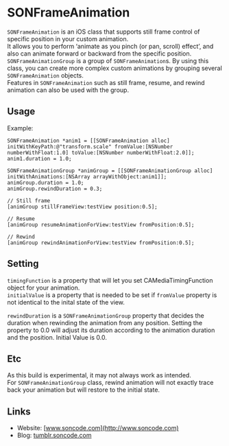 SONFrameAnimation
=================

`SONFrameAnimation` is an iOS class that supports still frame control of specific position in your custom animation.  
It allows you to perform ‘animate as you pinch (or pan, scroll) effect’, and also can animate forward or backward from the specific position.  
`SONFrameAnimationGroup` is a group of `SONFrameAnimation`s. By using this class, you can create more complex custom animations by grouping several `SONFrameAnimation` objects.  
Features in `SONFrameAnimation` such as still frame, resume, and rewind animation can also be used with the group.  



Usage
----------------

Example:

    SONFrameAnimation *anim1 = [[SONFrameAnimation alloc] initWithKeyPath:@"transform.scale" fromValue:[NSNumber numberWithFloat:1.0] toValue:[NSNumber numberWithFloat:2.0]];
    anim1.duration = 1.0;
    
    SONFrameAnimationGroup *animGroup = [[SONFrameAnimationGroup alloc] initWithAnimations:[NSArray arrayWithObject:anim1]];
    animGroup.duration = 1.0;
    animGroup.rewindDuration = 0.3;
    
    // Still frame
    [animGroup stillFrameView:testView position:0.5];
    
    // Resume
    [animGroup resumeAnimationForView:testView fromPosition:0.5];
    
    // Rewind
    [animGroup rewindAnimationForView:testView fromPosition:0.5];

    
Setting
----------------

`timingFunction` is a property that will let you set CAMediaTimingFunction object for your animation.  
`initialValue` is a property that is needed to be set if `fromValue` property is not identical to the inital state of the view.  

`rewindDuration` is a `SONFrameAnimationGroup` property that decides the duration when rewinding the animation from any position. Setting the property to 0.0 will adjust its duration according to the animation duration and the position. Initial Value is 0.0.  


Etc
----------------

As this build is experimental, it may not always work as intended.  
For `SONFrameAnimationGroup` class, rewind animation will not exactly trace back your animation but will restore to the initial state.  

    
Links
----------------

- Website: [www.soncode.com](http://www.soncode.com)
- Blog: [tumblr.soncode.com](http://tumblr.soncode.com)
